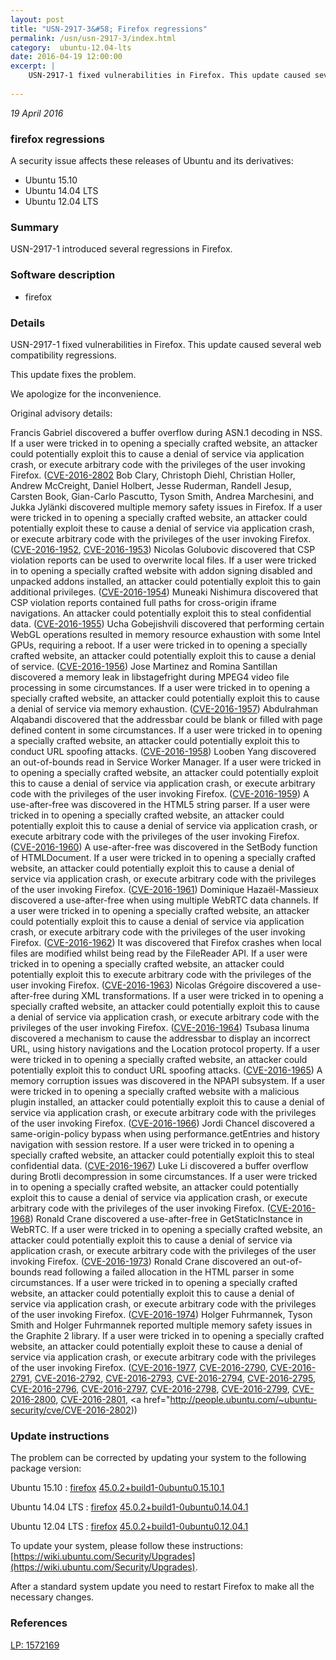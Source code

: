 ```yaml
---
layout: post
title: "USN-2917-3&#58; Firefox regressions"
permalink: /usn/usn-2917-3/index.html
category:  ubuntu-12.04-lts
date: 2016-04-19 12:00:00
excerpt: |
    USN-2917-1 fixed vulnerabilities in Firefox. This update caused several web compatibility regressions.
    
--- 
```

 
 

*19 April 2016*

### firefox regressions

A security issue affects these releases of Ubuntu and its derivatives:

* Ubuntu 15.10
* Ubuntu 14.04 LTS
* Ubuntu 12.04 LTS

### Summary

USN-2917-1 introduced several regressions in Firefox. 

### Software description

* firefox 

### Details

USN-2917-1 fixed vulnerabilities in Firefox. This update caused several web compatibility regressions.

This update fixes the problem.

We apologize for the inconvenience.

Original advisory details:

 Francis Gabriel discovered a buffer overflow during ASN.1 decoding in NSS. If a user were tricked in to opening a specially crafted website, an attacker could potentially exploit this to cause a denial of service via application crash, or execute arbitrary code with the privileges of the user invoking Firefox. ([CVE-2016-2802](http://people.ubuntu.com/~ubuntu-security/cve/CVE-2016-1950">CVE-2016-1950</a>) Bob Clary, Christoph Diehl, Christian Holler, Andrew McCreight, Daniel Holbert, Jesse Ruderman, Randell Jesup, Carsten Book, Gian-Carlo Pascutto, Tyson Smith, Andrea Marchesini, and Jukka Jylänki discovered multiple memory safety issues in Firefox. If a user were tricked in to opening a specially crafted website, an attacker could potentially exploit these to cause a denial of service via application crash, or execute arbitrary code with the privileges of the user invoking Firefox. (<a href="http://people.ubuntu.com/~ubuntu-security/cve/CVE-2016-1952">CVE-2016-1952</a>, <a href="http://people.ubuntu.com/~ubuntu-security/cve/CVE-2016-1953">CVE-2016-1953</a>) Nicolas Golubovic discovered that CSP violation reports can be used to overwrite local files. If a user were tricked in to opening a specially crafted website with addon signing disabled and unpacked addons installed, an attacker could potentially exploit this to gain additional privileges. (<a href="http://people.ubuntu.com/~ubuntu-security/cve/CVE-2016-1954">CVE-2016-1954</a>) Muneaki Nishimura discovered that CSP violation reports contained full paths for cross-origin iframe navigations. An attacker could potentially exploit this to steal confidential data. (<a href="http://people.ubuntu.com/~ubuntu-security/cve/CVE-2016-1955">CVE-2016-1955</a>) Ucha Gobejishvili discovered that performing certain WebGL operations resulted in memory resource exhaustion with some Intel GPUs, requiring a reboot. If a user were tricked in to opening a specially crafted website, an attacker could potentially exploit this to cause a denial of service. (<a href="http://people.ubuntu.com/~ubuntu-security/cve/CVE-2016-1956">CVE-2016-1956</a>) Jose Martinez and Romina Santillan discovered a memory leak in libstagefright during MPEG4 video file processing in some circumstances. If a user were tricked in to opening a specially crafted website, an attacker could potentially exploit this to cause a denial of service via memory exhaustion. (<a href="http://people.ubuntu.com/~ubuntu-security/cve/CVE-2016-1957">CVE-2016-1957</a>) Abdulrahman Alqabandi discovered that the addressbar could be blank or filled with page defined content in some circumstances. If a user were tricked in to opening a specially crafted website, an attacker could potentially exploit this to conduct URL spoofing attacks. (<a href="http://people.ubuntu.com/~ubuntu-security/cve/CVE-2016-1958">CVE-2016-1958</a>) Looben Yang discovered an out-of-bounds read in Service Worker Manager. If a user were tricked in to opening a specially crafted website, an attacker could potentially exploit this to cause a denial of service via application crash, or execute arbitrary code with the privileges of the user invoking Firefox. (<a href="http://people.ubuntu.com/~ubuntu-security/cve/CVE-2016-1959">CVE-2016-1959</a>) A use-after-free was discovered in the HTML5 string parser. If a user were tricked in to opening a specially crafted website, an attacker could potentially exploit this to cause a denial of service via application crash, or execute arbitrary code with the privileges of the user invoking Firefox. (<a href="http://people.ubuntu.com/~ubuntu-security/cve/CVE-2016-1960">CVE-2016-1960</a>) A use-after-free was discovered in the SetBody function of HTMLDocument. If a user were tricked in to opening a specially crafted website, an attacker could potentially exploit this to cause a denial of service via application crash, or execute arbitrary code with the privileges of the user invoking Firefox. (<a href="http://people.ubuntu.com/~ubuntu-security/cve/CVE-2016-1961">CVE-2016-1961</a>) Dominique Hazaël-Massieux discovered a use-after-free when using multiple WebRTC data channels. If a user were tricked in to opening a specially crafted website, an attacker could potentially exploit this to cause a denial of service via application crash, or execute arbitrary code with the privileges of the user invoking Firefox. (<a href="http://people.ubuntu.com/~ubuntu-security/cve/CVE-2016-1962">CVE-2016-1962</a>) It was discovered that Firefox crashes when local files are modified whilst being read by the FileReader API. If a user were tricked in to opening a specially crafted website, an attacker could potentially exploit this to execute arbitrary code with the privileges of the user invoking Firefox. (<a href="http://people.ubuntu.com/~ubuntu-security/cve/CVE-2016-1963">CVE-2016-1963</a>) Nicolas Grégoire discovered a use-after-free during XML transformations. If a user were tricked in to opening a specially crafted website, an attacker could potentially exploit this to cause a denial of service via application crash, or execute arbitrary code with the privileges of the user invoking Firefox. (<a href="http://people.ubuntu.com/~ubuntu-security/cve/CVE-2016-1964">CVE-2016-1964</a>) Tsubasa Iinuma discovered a mechanism to cause the addressbar to display an incorrect URL, using history navigations and the Location protocol property. If a user were tricked in to opening a specially crafted website, an attacker could potentially exploit this to conduct URL spoofing attacks. (<a href="http://people.ubuntu.com/~ubuntu-security/cve/CVE-2016-1965">CVE-2016-1965</a>) A memory corruption issues was discovered in the NPAPI subsystem. If a user were tricked in to opening a specially crafted website with a malicious plugin installed, an attacker could potentially exploit this to cause a denial of service via application crash, or execute arbitrary code with the privileges of the user invoking Firefox. (<a href="http://people.ubuntu.com/~ubuntu-security/cve/CVE-2016-1966">CVE-2016-1966</a>) Jordi Chancel discovered a same-origin-policy bypass when using performance.getEntries and history navigation with session restore. If a user were tricked in to opening a specially crafted website, an attacker could potentially exploit this to steal confidential data. (<a href="http://people.ubuntu.com/~ubuntu-security/cve/CVE-2016-1967">CVE-2016-1967</a>) Luke Li discovered a buffer overflow during Brotli decompression in some circumstances. If a user were tricked in to opening a specially crafted website, an attacker could potentially exploit this to cause a denial of service via application crash, or execute arbitrary code with the privileges of the user invoking Firefox. (<a href="http://people.ubuntu.com/~ubuntu-security/cve/CVE-2016-1968">CVE-2016-1968</a>) Ronald Crane discovered a use-after-free in GetStaticInstance in WebRTC. If a user were tricked in to opening a specially crafted website, an attacker could potentially exploit this to cause a denial of service via application crash, or execute arbitrary code with the privileges of the user invoking Firefox. (<a href="http://people.ubuntu.com/~ubuntu-security/cve/CVE-2016-1973">CVE-2016-1973</a>) Ronald Crane discovered an out-of-bounds read following a failed allocation in the HTML parser in some circumstances. If a user were tricked in to opening a specially crafted website, an attacker could potentially exploit this to cause a denial of service via application crash, or execute arbitrary code with the privileges of the user invoking Firefox. (<a href="http://people.ubuntu.com/~ubuntu-security/cve/CVE-2016-1974">CVE-2016-1974</a>) Holger Fuhrmannek, Tyson Smith and Holger Fuhrmannek reported multiple memory safety issues in the Graphite 2 library. If a user were tricked in to opening a specially crafted website, an attacker could potentially exploit these to cause a denial of service via application crash, or execute arbitrary code with the privileges of the user invoking Firefox. (<a href="http://people.ubuntu.com/~ubuntu-security/cve/CVE-2016-1977">CVE-2016-1977</a>, <a href="http://people.ubuntu.com/~ubuntu-security/cve/CVE-2016-2790">CVE-2016-2790</a>, <a href="http://people.ubuntu.com/~ubuntu-security/cve/CVE-2016-2791">CVE-2016-2791</a>, <a href="http://people.ubuntu.com/~ubuntu-security/cve/CVE-2016-2792">CVE-2016-2792</a>, <a href="http://people.ubuntu.com/~ubuntu-security/cve/CVE-2016-2793">CVE-2016-2793</a>, <a href="http://people.ubuntu.com/~ubuntu-security/cve/CVE-2016-2794">CVE-2016-2794</a>, <a href="http://people.ubuntu.com/~ubuntu-security/cve/CVE-2016-2795">CVE-2016-2795</a>, <a href="http://people.ubuntu.com/~ubuntu-security/cve/CVE-2016-2796">CVE-2016-2796</a>, <a href="http://people.ubuntu.com/~ubuntu-security/cve/CVE-2016-2797">CVE-2016-2797</a>, <a href="http://people.ubuntu.com/~ubuntu-security/cve/CVE-2016-2798">CVE-2016-2798</a>, <a href="http://people.ubuntu.com/~ubuntu-security/cve/CVE-2016-2799">CVE-2016-2799</a>, <a href="http://people.ubuntu.com/~ubuntu-security/cve/CVE-2016-2800">CVE-2016-2800</a>, <a href="http://people.ubuntu.com/~ubuntu-security/cve/CVE-2016-2801">CVE-2016-2801</a>, <a href="http://people.ubuntu.com/~ubuntu-security/cve/CVE-2016-2802)) 

### Update instructions

The problem can be corrected by updating your system to the following package version:

Ubuntu 15.10
 : [firefox](https://launchpad.net/ubuntu/+source/firefox) <span> [45.0.2+build1-0ubuntu0.15.10.1](https://launchpad.net/ubuntu/+source/firefox/45.0.2+build1-0ubuntu0.15.10.1) </span> 

Ubuntu 14.04 LTS
 : [firefox](https://launchpad.net/ubuntu/+source/firefox) <span> [45.0.2+build1-0ubuntu0.14.04.1](https://launchpad.net/ubuntu/+source/firefox/45.0.2+build1-0ubuntu0.14.04.1) </span> 

Ubuntu 12.04 LTS
 : [firefox](https://launchpad.net/ubuntu/+source/firefox) <span> [45.0.2+build1-0ubuntu0.12.04.1](https://launchpad.net/ubuntu/+source/firefox/45.0.2+build1-0ubuntu0.12.04.1) </span> 

To update your system, please follow these instructions: [https://wiki.ubuntu.com/Security/Upgrades](https://wiki.ubuntu.com/Security/Upgrades).

After a standard system update you need to restart Firefox to make all the necessary changes. 

### References

 
 [LP: 1572169](https://launchpad.net/bugs/1572169)
 

